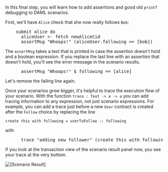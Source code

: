 In this final step, you will learn how to add assertions and good old `printf` debugging to DAML
scenarios.

First, we'll have `Alice` check that she now really follows `Bob`:

<pre class="file" data-filename="daml/User.daml" data-target="append">
    submit alice do 
      aliceUser <- fetch newAliceCid
      assertMsg "Whoops!" (aliceUser.following == [bob])
</pre>

The `assertMsg` takes a text that is printed in case the assertion doesn't hold and a boolean
expression. If you replace the last line with an assertion that doesn't hold, you'll see the
error message in the scenario results.

<pre class="file" data-filename="daml/User.daml" data-target="append">
      assertMsg "Whoops!" $ following == [alice]
</pre>

Let's remove the failing line again.

Once your scenarios grow bigger, it's helpful to trace the execution flow of your scenario. With the
function `trace : Text -> a -> a` you can add tracing information to any expression, not just
scenario expressions. For example, you can add a trace just before a new `User` contract is created
after the `Follow` choice by replacing the line 

```
create this with following = userToFollow :: following
```

with

<pre class="file" data-filename="daml/User.daml" data-target="clipboard">
      trace "adding new follower" (create this with following = userToFollow :: following)
</pre>

If you look at the transaction view of the scenario result panel now, you see your trace at the very
bottom.

![[Scenario Result]](/daml/courses/testing-daml-models/testing-with-scenarios/assets/scenario-result-traces.png)
